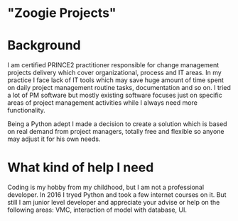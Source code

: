# "Zoogie Projects"

# Background
I am certified PRINCE2 practitioner responsible for change management projects delivery which cover organizational, process and IT areas.
In my practice I face lack of IT tools which may save huge amount of time spent on daily project management routine tasks, documentation and so on. I tried a lot of PM software but mostly existing software focuses just on specific areas of project management activities while I always need more functionality.

Being a Python adept I made a decision to create a solution which is based on real demand from project managers, totally free and flexible so anyone may adjust it for his own needs.

# What kind of help I need
Coding is my hobby from my childhood, but I am not a professional developer. In 2016 I tryed Python and took a few internet courses on it. But still I am junior level developer and appreciate your advise or help on the following areas: VMC, interaction of model with database, UI.



